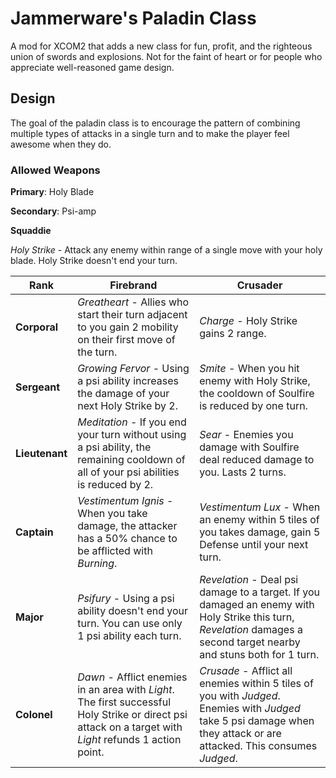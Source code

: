 # Jammerware's Paladin Class
A mod for XCOM2 that adds a new class for fun, profit, and the righteous union of swords and explosions. Not for the faint of heart or for people who appreciate well-reasoned game design.

## Design
The goal of the paladin class is to encourage the pattern of combining multiple types of attacks in a single turn and to make the player feel awesome when they do.

### Allowed Weapons
**Primary**: Holy Blade

**Secondary**: Psi-amp

**Squaddie**

*Holy Strike* - Attack any enemy within range of a single move with your holy blade. Holy Strike doesn't end your turn.

| Rank | Firebrand | Crusader |
| ---- | --------- | -------- |
| **Corporal** |  *Greatheart* - Allies who start their turn adjacent to you gain 2 mobility on their first move of the turn. | *Charge* - Holy Strike gains 2 range. |
| **Sergeant** | *Growing Fervor* - Using a psi ability increases the damage of your next Holy Strike by 2. | *Smite* - When you hit enemy with Holy Strike, the cooldown of Soulfire is reduced by one turn. |
| **Lieutenant** | *Meditation* - If you end your turn without using a psi ability, the remaining cooldown of all of your psi abilities is reduced by 2. | *Sear* - Enemies you damage with Soulfire deal reduced damage to you. Lasts 2 turns. |
| **Captain** | *Vestimentum Ignis* - When you take damage, the attacker has a 50% chance to be afflicted with *Burning*.  | *Vestimentum Lux* - When an enemy within 5 tiles of you takes damage, gain 5 Defense until your next turn. |
| **Major** | *Psifury* - Using a psi ability doesn't end your turn. You can use only 1 psi ability each turn. | *Revelation* - Deal psi damage to a target. If you damaged an enemy with Holy Strike this turn, *Revelation* damages a second target nearby and stuns both for 1 turn. |
| **Colonel** | *Dawn* - Afflict enemies in an area with *Light*. The first successful Holy Strike or direct psi attack on a target with *Light* refunds 1 action point. | *Crusade* - Afflict all enemies within 5 tiles of you with *Judged*. Enemies with *Judged* take 5 psi damage when they attack or are attacked. This consumes *Judged*. |